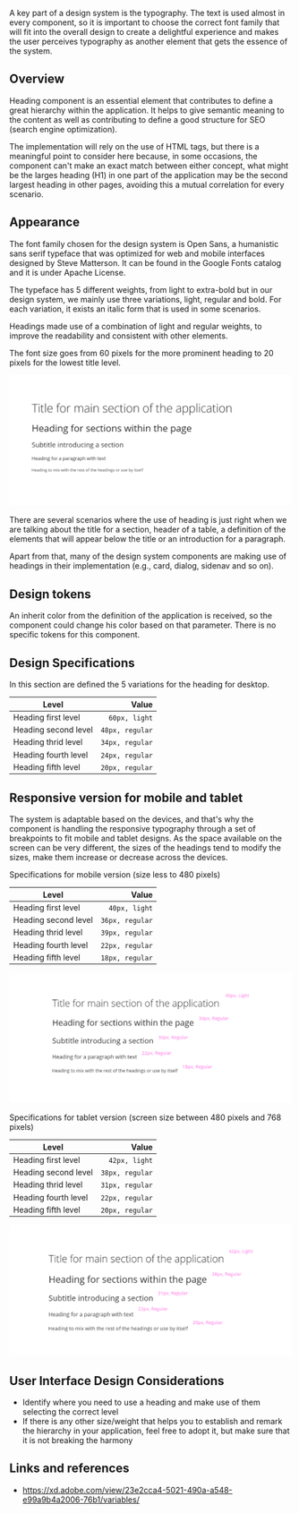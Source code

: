 A key part of a design system is the typography. The text is used almost in every component, so it is important to choose the correct font family that will fit into the overall design to create a delightful experience and makes the user perceives typography as another element that gets the essence of the system.

## Overview

Heading component is an essential element that contributes to define a great hierarchy within the application. It helps to give semantic meaning to the content as well as contributing to define a good structure for SEO (search engine optimization).

The implementation will rely on the use of HTML tags, but there is a meaningful point to consider here because, in some occasions, the component can't make an exact match between either concept, what might be the larges heading (H1) in one part of the application may be the second largest heading in other pages, avoiding this a mutual correlation for every scenario.

## Appearance

The font family chosen for the design system is Open Sans, a humanistic sans serif typeface that was optimized for web and mobile interfaces designed by Steve Matterson. It can be found in the Google Fonts catalog and it is under Apache License.

The typeface has 5 different weights, from light to extra-bold but in our design system, we mainly use three variations, light, regular and bold. For each variation, it exists an italic form that is used in some scenarios.

Headings made use of a combination of light and regular weights, to improve the readability and consistent with other elements.

The font size goes from 60 pixels for the more prominent heading to 20 pixels for the lowest title level.

![Variations of the heading](images/heading.png)

There are several scenarios where the use of heading is just right when we are talking about the title for a section, header of a table, a definition of the elements that will appear below the title or an introduction for a paragraph. 

Apart from that, many of the design system components are making use of headings in their implementation (e.g., card, dialog, sidenav and so on). 

## Design tokens

An inherit color from the definition of the application is received, so the component could change his color based on that parameter. There is no specific tokens for this component.

## Design Specifications

In this section are defined the 5 variations for the heading for desktop.

| Level              | Value|
|--------------------|------:|
| Heading first level | `60px, light`|
| Heading second level | `48px, regular` |
| Heading thrid level | `34px, regular` |
| Heading fourth level | `24px, regular` |
| Heading fifth level | `20px, regular` |


## Responsive version for mobile and tablet

The system is adaptable based on the devices, and that's why the component is handling the responsive typography through a set of breakpoints to fit mobile and tablet designs. As the space available on the screen can be very different, the sizes of the headings tend to modify the sizes, make them increase or decrease across the devices.

Specifications for mobile version (size less to 480 pixels)

| Level              | Value|
|--------------------|------:|
| Heading first level | `40px, light`|
| Heading second level | `36px, regular` |
| Heading thrid level | `39px, regular` |
| Heading fourth level | `22px, regular` |
| Heading fifth level | `18px, regular` |

![Variations of the heading](images/heading_phone.png)

Specifications for tablet version (screen size between 480 pixels and 768 pixels)

| Level              | Value|
|--------------------|------:|
| Heading first level | `42px, light`|
| Heading second level | `38px, regular` |
| Heading thrid level | `31px, regular` |
| Heading fourth level | `22px, regular` |
| Heading fifth level | `20px, regular` |

![Variations of the heading](images/heading_tablet.png)


## User Interface Design Considerations

- Identify where you need to use a heading and make use of them selecting the correct level
- If there is any other size/weight that helps you to establish and remark the hierarchy in your application, feel free to adopt it, but make sure that it is not breaking the harmony 

## Links and references

- https://xd.adobe.com/view/23e2cca4-5021-490a-a548-e99a9b4a2006-76b1/variables/